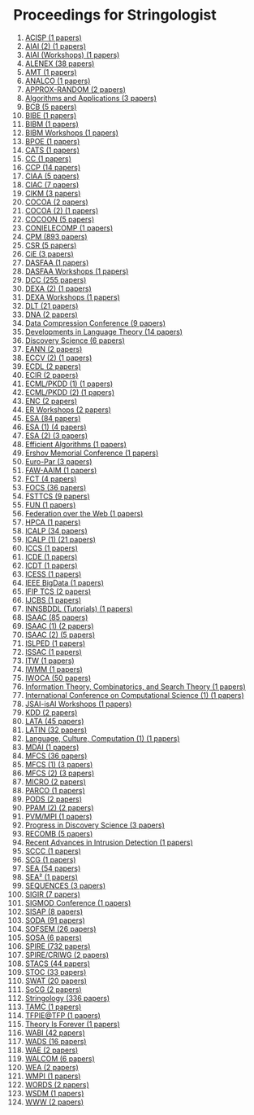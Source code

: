 # Proceedings for Stringologist
1. [ACISP (1 papers)](./conference/ACISP)  
2. [AIAI (2) (1 papers)](./conference/AIAI-(2))  
3. [AIAI (Workshops) (1 papers)](./conference/AIAI-(Workshops))  
4. [ALENEX (38 papers)](./conference/ALENEX)  
5. [AMT (1 papers)](./conference/AMT)  
6. [ANALCO (1 papers)](./conference/ANALCO)  
7. [APPROX-RANDOM (2 papers)](./conference/APPROX-RANDOM)  
8. [Algorithms and Applications (3 papers)](./conference/Algorithms-and-Applications)  
9. [BCB (5 papers)](./conference/BCB)  
10. [BIBE (1 papers)](./conference/BIBE)  
11. [BIBM (1 papers)](./conference/BIBM)  
12. [BIBM Workshops (1 papers)](./conference/BIBM-Workshops)  
13. [BPOE (1 papers)](./conference/BPOE)  
14. [CATS (1 papers)](./conference/CATS)  
15. [CC (1 papers)](./conference/CC)  
16. [CCP (14 papers)](./conference/CCP)  
17. [CIAA (5 papers)](./conference/CIAA)  
18. [CIAC (7 papers)](./conference/CIAC)  
19. [CIKM (3 papers)](./conference/CIKM)  
20. [COCOA (2 papers)](./conference/COCOA)  
21. [COCOA (2) (1 papers)](./conference/COCOA-(2))  
22. [COCOON (5 papers)](./conference/COCOON)  
23. [CONIELECOMP (1 papers)](./conference/CONIELECOMP)  
24. [CPM (893 papers)](./conference/CPM)  
25. [CSR (5 papers)](./conference/CSR)  
26. [CiE (3 papers)](./conference/CiE)  
27. [DASFAA (1 papers)](./conference/DASFAA)  
28. [DASFAA Workshops (1 papers)](./conference/DASFAA-Workshops)  
29. [DCC (255 papers)](./conference/DCC)  
30. [DEXA (2) (1 papers)](./conference/DEXA-(2))  
31. [DEXA Workshops (1 papers)](./conference/DEXA-Workshops)  
32. [DLT (21 papers)](./conference/DLT)  
33. [DNA (2 papers)](./conference/DNA)  
34. [Data Compression Conference (9 papers)](./conference/Data-Compression-Conference)  
35. [Developments in Language Theory (14 papers)](./conference/Developments-in-Language-Theory)  
36. [Discovery Science (6 papers)](./conference/Discovery-Science)  
37. [EANN (2 papers)](./conference/EANN)  
38. [ECCV (2) (1 papers)](./conference/ECCV-(2))  
39. [ECDL (2 papers)](./conference/ECDL)  
40. [ECIR (2 papers)](./conference/ECIR)  
41. [ECML/PKDD (1) (1 papers)](./conference/ECML/PKDD-(1))  
42. [ECML/PKDD (2) (1 papers)](./conference/ECML/PKDD-(2))  
43. [ENC (2 papers)](./conference/ENC)  
44. [ER Workshops (2 papers)](./conference/ER-Workshops)  
45. [ESA (84 papers)](./conference/ESA)  
46. [ESA (1) (4 papers)](./conference/ESA-(1))  
47. [ESA (2) (3 papers)](./conference/ESA-(2))  
48. [Efficient Algorithms (1 papers)](./conference/Efficient-Algorithms)  
49. [Ershov Memorial Conference (1 papers)](./conference/Ershov-Memorial-Conference)  
50. [Euro-Par (3 papers)](./conference/Euro-Par)  
51. [FAW-AAIM (1 papers)](./conference/FAW-AAIM)  
52. [FCT (4 papers)](./conference/FCT)  
53. [FOCS (36 papers)](./conference/FOCS)  
54. [FSTTCS (9 papers)](./conference/FSTTCS)  
55. [FUN (1 papers)](./conference/FUN)  
56. [Federation over the Web (1 papers)](./conference/Federation-over-the-Web)  
57. [HPCA (1 papers)](./conference/HPCA)  
58. [ICALP (34 papers)](./conference/ICALP)  
59. [ICALP (1) (21 papers)](./conference/ICALP-(1))  
60. [ICCS (1 papers)](./conference/ICCS)  
61. [ICDE (1 papers)](./conference/ICDE)  
62. [ICDT (1 papers)](./conference/ICDT)  
63. [ICESS (1 papers)](./conference/ICESS)  
64. [IEEE BigData (1 papers)](./conference/IEEE-BigData)  
65. [IFIP TCS (2 papers)](./conference/IFIP-TCS)  
66. [IJCBS (1 papers)](./conference/IJCBS)  
67. [INNSBDDL (Tutorials) (1 papers)](./conference/INNSBDDL-(Tutorials))  
68. [ISAAC (85 papers)](./conference/ISAAC)  
69. [ISAAC (1) (2 papers)](./conference/ISAAC-(1))  
70. [ISAAC (2) (5 papers)](./conference/ISAAC-(2))  
71. [ISLPED (1 papers)](./conference/ISLPED)  
72. [ISSAC (1 papers)](./conference/ISSAC)  
73. [ITW (1 papers)](./conference/ITW)  
74. [IWMM (1 papers)](./conference/IWMM)  
75. [IWOCA (50 papers)](./conference/IWOCA)  
76. [Information Theory, Combinatorics, and Search Theory (1 papers)](./conference/Information-Theory,-Combinatorics,-and-Search-Theory)  
77. [International Conference on Computational Science (1) (1 papers)](./conference/International-Conference-on-Computational-Science-(1))  
78. [JSAI-isAI Workshops (1 papers)](./conference/JSAI-isAI-Workshops)  
79. [KDD (2 papers)](./conference/KDD)  
80. [LATA (45 papers)](./conference/LATA)  
81. [LATIN (32 papers)](./conference/LATIN)  
82. [Language, Culture, Computation (1) (1 papers)](./conference/Language,-Culture,-Computation-(1))  
83. [MDAI (1 papers)](./conference/MDAI)  
84. [MFCS (36 papers)](./conference/MFCS)  
85. [MFCS (1) (3 papers)](./conference/MFCS-(1))  
86. [MFCS (2) (3 papers)](./conference/MFCS-(2))  
87. [MICRO (2 papers)](./conference/MICRO)  
88. [PARCO (1 papers)](./conference/PARCO)  
89. [PODS (2 papers)](./conference/PODS)  
90. [PPAM (2) (2 papers)](./conference/PPAM-(2))  
91. [PVM/MPI (1 papers)](./conference/PVM/MPI)  
92. [Progress in Discovery Science (3 papers)](./conference/Progress-in-Discovery-Science)  
93. [RECOMB (5 papers)](./conference/RECOMB)  
94. [Recent Advances in Intrusion Detection (1 papers)](./conference/Recent-Advances-in-Intrusion-Detection)  
95. [SCCC (1 papers)](./conference/SCCC)  
96. [SCG (1 papers)](./conference/SCG)  
97. [SEA (54 papers)](./conference/SEA)  
98. [SEA² (1 papers)](./conference/SEA²)  
99. [SEQUENCES (3 papers)](./conference/SEQUENCES)  
100. [SIGIR (7 papers)](./conference/SIGIR)  
101. [SIGMOD Conference (1 papers)](./conference/SIGMOD-Conference)  
102. [SISAP (8 papers)](./conference/SISAP)  
103. [SODA (91 papers)](./conference/SODA)  
104. [SOFSEM (26 papers)](./conference/SOFSEM)  
105. [SOSA (6 papers)](./conference/SOSA)  
106. [SPIRE (732 papers)](./conference/SPIRE)  
107. [SPIRE/CRIWG (2 papers)](./conference/SPIRE/CRIWG)  
108. [STACS (44 papers)](./conference/STACS)  
109. [STOC (33 papers)](./conference/STOC)  
110. [SWAT (20 papers)](./conference/SWAT)  
111. [SoCG (2 papers)](./conference/SoCG)  
112. [Stringology (336 papers)](./conference/Stringology)  
113. [TAMC (1 papers)](./conference/TAMC)  
114. [TFPIE@TFP (1 papers)](./conference/TFPIE@TFP)  
115. [Theory Is Forever (1 papers)](./conference/Theory-Is-Forever)  
116. [WABI (42 papers)](./conference/WABI)  
117. [WADS (16 papers)](./conference/WADS)  
118. [WAE (2 papers)](./conference/WAE)  
119. [WALCOM (6 papers)](./conference/WALCOM)  
120. [WEA (2 papers)](./conference/WEA)  
121. [WMPI (1 papers)](./conference/WMPI)  
122. [WORDS (2 papers)](./conference/WORDS)  
123. [WSDM (1 papers)](./conference/WSDM)  
124. [WWW (2 papers)](./conference/WWW)  